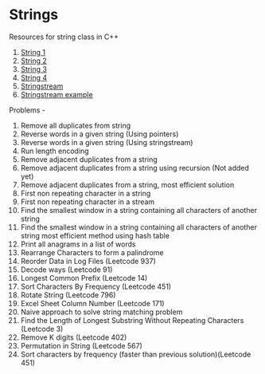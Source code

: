 # Strings

Resources for string class in C++
1. [String 1](https://www.geeksforgeeks.org/stdstring-class-in-c/)
2. [String 2](https://www.geeksforgeeks.org/c-string-class-and-its-applications/)
3. [String 3](https://www.geeksforgeeks.org/c-string-class-applications-set-2/)
4. [String 4](https://www.geeksforgeeks.org/reverse-a-string-in-c-cpp-different-methods/)
5. [Stringstream](https://www.geeksforgeeks.org/stringstream-c-applications/?ref=rp)
6. [Stringstream example](https://www.geeksforgeeks.org/converting-strings-numbers-cc/)

Problems - 
1. Remove all duplicates from string
2. Reverse words in a given string (Using pointers)
3. Reverse words in a given string (Using stringstream)
4. Run length encoding
5. Remove adjacent duplicates from a string
6. Remove adjacent duplicates from a string using recursion (Not added yet)
7. Remove adjacent duplicates from a string, most efficient solution
8. First non repeating character in a string
9. First non repeating character in a stream
10. Find the smallest window in a string containing all characters of another string
11. Find the smallest window in a string containing all characters of another string most efficient method using hash table
12. Print all anagrams in a list of words
13. Rearrange Characters to form a palindrome
14. Reorder Data in Log Files (Leetcode 937)
15. Decode ways (Leetcode 91)
16. Longest Common Prefix (Leetcode 14)
17. Sort Characters By Frequency (Leetcode 451)
18. Rotate String (Leetcode 796)
19. Excel Sheet Column Number (Leetcode 171)
20. Naive approach to solve string matching problem
21. Find the Length of Longest Substring Without Repeating Characters (Leetcode 3)
22. Remove K digits (Leetcode 402)
23. Permutation in String (Leetcode 567)
24. Sort characters by frequency (faster than previous solution)(Leetcode 451)
